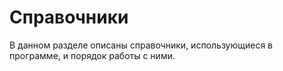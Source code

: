 # Справочники

В данном разделе описаны справочники, использующиеся в программе, и порядок работы с ними.
